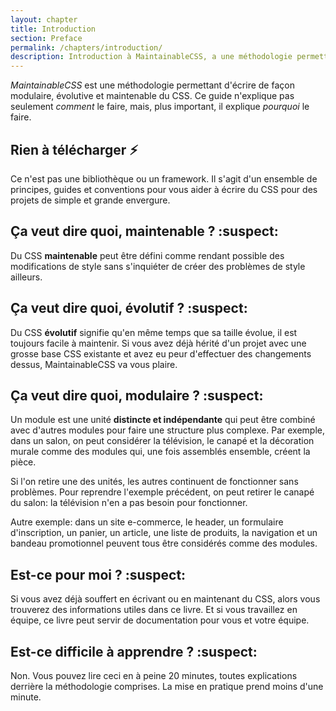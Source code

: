 ```yaml
---
layout: chapter
title: Introduction
section: Preface
permalink: /chapters/introduction/
description: Introduction à MaintainableCSS, a une méthodologie permettant d'aborder de façon modulaire, évolutive et bien sûr, maintenable l'écriture du CSS.
---
```


_MaintainableCSS_ est une méthodologie permettant d'écrire de façon modulaire, évolutive et maintenable du CSS. Ce guide n'explique pas seulement *comment* le faire, mais, plus important, il explique *pourquoi* le faire.

## Rien à télécharger :zap:

Ce n'est pas une bibliothèque ou un framework. Il s'agit d'un ensemble de principes, guides et conventions pour vous aider à écrire du CSS pour des projets de simple et grande envergure.

## Ça veut dire quoi, maintenable ? :suspect:

Du CSS **maintenable** peut être défini comme rendant possible des modifications de style sans s'inquiéter de créer des problèmes de style ailleurs.

## Ça veut dire quoi, évolutif ? :suspect:

Du CSS **évolutif** signifie qu'en même temps que sa taille évolue, il est toujours facile à maintenir. Si vous avez déjà hérité d'un projet avec une grosse base CSS existante et avez eu peur d'effectuer des changements dessus, MaintainableCSS va vous plaire.

## Ça veut dire quoi, modulaire ? :suspect:

Un module est une unité **distincte et indépendante** qui peut être combiné avec d'autres modules pour faire une structure plus complexe. Par exemple, dans un salon, on peut considérer la télévision, le canapé et la décoration murale comme des modules qui, une fois assemblés ensemble, créent la pièce.

Si l'on retire une des unités, les autres continuent de fonctionner sans problèmes. Pour reprendre l'exemple précédent, on peut retirer le canapé du salon: la télévision n'en a pas besoin pour fonctionner.

Autre exemple: dans un site e-commerce, le header, un formulaire d'inscription, un panier, un article, une liste de produits, la navigation et un bandeau promotionnel peuvent tous être considérés comme des modules.

## Est-ce pour moi ? :suspect:

Si vous avez déjà souffert en écrivant ou en maintenant du CSS, alors vous trouverez des informations utiles dans ce livre. Et si vous travaillez en équipe, ce livre peut servir de documentation pour vous et votre équipe.

## Est-ce difficile à apprendre ? :suspect:

Non. Vous pouvez lire ceci en à peine 20 minutes, toutes explications derrière la  méthodologie comprises. La mise en pratique prend moins d'une minute.

